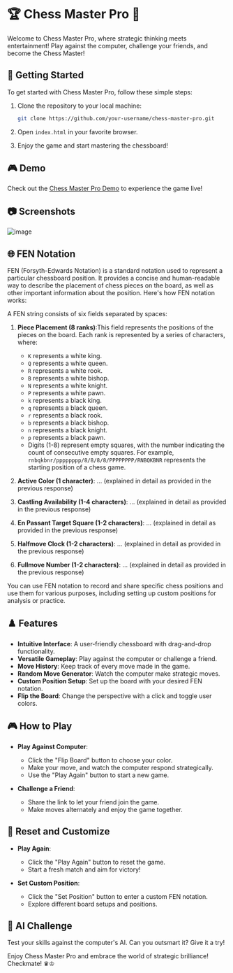
# 🏆 Chess Master Pro 🤯

Welcome to Chess Master Pro, where strategic thinking meets entertainment! Play against the computer, challenge your friends, and become the Chess Master!

## 🚀 Getting Started

To get started with Chess Master Pro, follow these simple steps:

1. Clone the repository to your local machine:
   ```bash
   git clone https://github.com/your-username/chess-master-pro.git
   ```

2. Open `index.html` in your favorite browser.

3. Enjoy the game and start mastering the chessboard!

## 🎮 Demo

Check out the [Chess Master Pro Demo](https://sachinmhetre678.github.io/Chess_Game/) to experience the game live!

## 📷 Screenshots

![image](https://github.com/SachinMhetre678/Chess_Game/assets/138901374/b599ca5b-a25f-4277-ab08-8cf82ec02a71)


## 🌐 FEN Notation

FEN (Forsyth-Edwards Notation) is a standard notation used to represent a particular chessboard position. It provides a concise and human-readable way to describe the placement of chess pieces on the board, as well as other important information about the position. Here's how FEN notation works:

A FEN string consists of six fields separated by spaces:

1. **Piece Placement (8 ranks)**:This field represents the positions of the pieces on the board. Each rank is represented by a series of characters, where:
   - `K` represents a white king.
   - `Q` represents a white queen.
   - `R` represents a white rook.
   - `B` represents a white bishop.
   - `N` represents a white knight.
   - `P` represents a white pawn.
   - `k` represents a black king.
   - `q` represents a black queen.
   - `r` represents a black rook.
   - `b` represents a black bishop.
   - `n` represents a black knight.
   - `p` represents a black pawn.
   - Digits (1-8) represent empty squares, with the number indicating the count of consecutive empty squares.
   For example, `rnbqkbnr/pppppppp/8/8/8/8/PPPPPPPP/RNBQKBNR` represents the starting position of a chess game.

3. **Active Color (1 character)**: ... (explained in detail as provided in the previous response)

4. **Castling Availability (1-4 characters)**: ... (explained in detail as provided in the previous response)

5. **En Passant Target Square (1-2 characters)**: ... (explained in detail as provided in the previous response)

6. **Halfmove Clock (1-2 characters)**: ... (explained in detail as provided in the previous response)

7. **Fullmove Number (1-2 characters)**: ... (explained in detail as provided in the previous response)

You can use FEN notation to record and share specific chess positions and use them for various purposes, including setting up custom positions for analysis or practice.

## ♟️ Features

- **Intuitive Interface**: A user-friendly chessboard with drag-and-drop functionality.
- **Versatile Gameplay**: Play against the computer or challenge a friend.
- **Move History**: Keep track of every move made in the game.
- **Random Move Generator**: Watch the computer make strategic moves.
- **Custom Position Setup**: Set up the board with your desired FEN notation.
- **Flip the Board**: Change the perspective with a click and toggle user colors.

## 🎮 How to Play

- **Play Against Computer**:
  - Click the "Flip Board" button to choose your color.
  - Make your move, and watch the computer respond strategically.
  - Use the "Play Again" button to start a new game.

- **Challenge a Friend**:
  - Share the link to let your friend join the game.
  - Make moves alternately and enjoy the game together.

## 🔄 Reset and Customize

- **Play Again**:
  - Click the "Play Again" button to reset the game.
  - Start a fresh match and aim for victory!

- **Set Custom Position**:
  - Click the "Set Position" button to enter a custom FEN notation.
  - Explore different board setups and positions.

## 🤖 AI Challenge

Test your skills against the computer's AI. Can you outsmart it? Give it a try!


Enjoy Chess Master Pro and embrace the world of strategic brilliance! Checkmate! ♛♔
